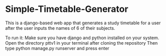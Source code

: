 # Simple-Timetable-Generator
This is a django-based web app that generates a study timetable for a user after the user inputs the names of 6 of their subjects.

To run it:
Make sure you have django and python installed on your system. 
Open the directory pttv1 in your terminal after cloning the repository
Then type python manage.py runserver and press enter
